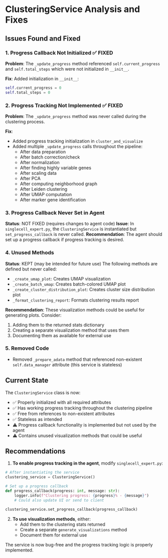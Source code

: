 # ClusteringService Analysis and Fixes

## Issues Found and Fixed

### 1. Progress Callback Not Initialized ✅ FIXED
**Problem**: The `_update_progress` method referenced `self.current_progress` and `self.total_steps` which were not initialized in `__init__`.

**Fix**: Added initialization in `__init__`:
```python
self.current_progress = 0
self.total_steps = 0
```

### 2. Progress Tracking Not Implemented ✅ FIXED
**Problem**: The `_update_progress` method was never called during the clustering process.

**Fix**: 
- Added progress tracking initialization in `cluster_and_visualize`
- Added multiple `_update_progress` calls throughout the pipeline:
  - After data preparation
  - After batch correction/check
  - After normalization
  - After finding highly variable genes
  - After scaling data
  - After PCA
  - After computing neighborhood graph
  - After Leiden clustering
  - After UMAP computation
  - After marker gene identification

### 3. Progress Callback Never Set in Agent
**Status**: NOT FIXED (requires changes to agent code)
**Issue**: In `singlecell_expert.py`, the `ClusteringService` is instantiated but `set_progress_callback` is never called.
**Recommendation**: The agent should set up a progress callback if progress tracking is desired.

### 4. Unused Methods
**Status**: KEPT (may be intended for future use)
The following methods are defined but never called:
- `_create_umap_plot`: Creates UMAP visualization
- `_create_batch_umap`: Creates batch-colored UMAP plot
- `_create_cluster_distribution_plot`: Creates cluster size distribution plot
- `_format_clustering_report`: Formats clustering results report

**Recommendation**: These visualization methods could be useful for generating plots. Consider:
1. Adding them to the returned stats dictionary
2. Creating a separate visualization method that uses them
3. Documenting them as available for external use

### 5. Removed Code
- Removed `_prepare_adata` method that referenced non-existent `self.data_manager` attribute (this service is stateless)

## Current State

The `ClusteringService` class is now:
- ✅ Properly initialized with all required attributes
- ✅ Has working progress tracking throughout the clustering pipeline
- ✅ Free from references to non-existent attributes
- ✅ Stateless as intended
- ⚠️ Progress callback functionality is implemented but not used by the agent
- ⚠️ Contains unused visualization methods that could be useful

## Recommendations

1. **To enable progress tracking in the agent**, modify `singlecell_expert.py`:
```python
# After instantiating the service
clustering_service = ClusteringService()

# Set up a progress callback
def progress_callback(progress: int, message: str):
    logger.info(f"Clustering progress: {progress}% - {message}")
    # Could also update UI or send to client

clustering_service.set_progress_callback(progress_callback)
```

2. **To use visualization methods**, either:
   - Add them to the clustering stats returned
   - Create a separate `generate_visualizations` method
   - Document them for external use

The service is now bug-free and the progress tracking logic is properly implemented.
